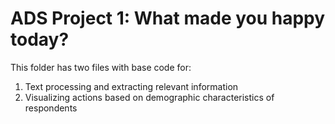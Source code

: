# ADS Project 1: What made you happy today?

This folder has two files with base code for:
1. Text processing and extracting relevant information
2. Visualizing actions based on demographic characteristics of respondents